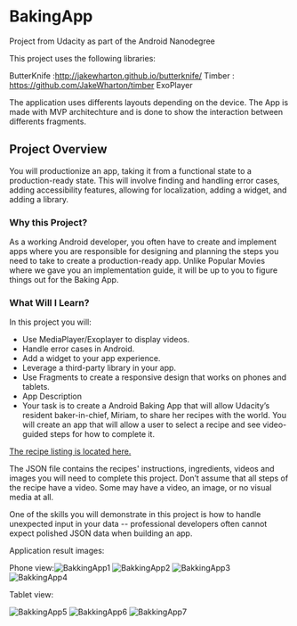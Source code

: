 # BakingApp
Project from Udacity as part of the Android Nanodegree

This project uses the following libraries:

ButterKnife :http://jakewharton.github.io/butterknife/
Timber : https://github.com/JakeWharton/timber
ExoPlayer

The application uses differents layouts depending on the device.
The App is made with MVP architechture and is done to show the interaction between differents fragments.

## Project Overview
You will productionize an app, taking it from a functional state to a production-ready state. This will involve finding and handling error cases, adding accessibility features, allowing for localization, adding a widget, and adding a library.

### Why this Project?
As a working Android developer, you often have to create and implement apps where you are responsible for designing and planning the steps you need to take to create a production-ready app. Unlike Popular Movies where we gave you an implementation guide, it will be up to you to figure things out for the Baking App.

### What Will I Learn?
In this project you will:

* Use MediaPlayer/Exoplayer to display videos.
* Handle error cases in Android.
* Add a widget to your app experience.
* Leverage a third-party library in your app.
* Use Fragments to create a responsive design that works on phones and tablets.
* App Description
* Your task is to create a Android Baking App that will allow Udacity’s resident baker-in-chief, Miriam, to share her recipes with the world. You will create an app that will allow a user to select a recipe and see video-guided steps for how to complete it.

[The recipe listing is located here.](https://d17h27t6h515a5.cloudfront.net/topher/2017/May/59121517_baking/baking.json)

The JSON file contains the recipes' instructions, ingredients, videos and images you will need to complete this project. Don’t assume that all steps of the recipe have a video. Some may have a video, an image, or no visual media at all.

One of the skills you will demonstrate in this project is how to handle unexpected input in your data -- professional developers often cannot expect polished JSON data when building an app.

Application result images:

Phone view:![BakkingApp1](bakingapp_phone1.png)
![BakkingApp2](bakingapp_phone2.png)
![BakkingApp3](bakingapp_phone3.png)
![BakkingApp4](bakingapp_phone4.png)

Tablet view:

![BakkingApp5](bakingapp_phone1.jpg)
![BakkingApp6](bakingapp_phone1.jpg)
![BakkingApp7](bakingapp_phone1.jpg)
